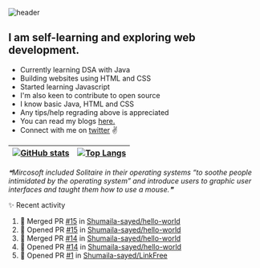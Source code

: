 ![header](https://user-images.githubusercontent.com/107629121/197706347-d7785950-7d11-4394-b6aa-b047d5a35674.png)

                      
                    
## I am self-learning and exploring web development. 

 - Currently learning DSA with Java
 - Building websites using HTML and CSS
 - Started learning Javascript
 - I'm also keen to contribute to open source
 - I know basic Java, HTML and CSS
 - Any tips/help regrading above is appreciated
 - You can read my blogs [here.](https://shumaila-sayed.hashnode.dev/)
 - Connect with me on [twitter](https://twitter.com/Heyyshum) :v:


 
 
 

| [![GitHub stats](https://github-readme-stats.vercel.app/api?username=Shumaila-sayed&hide=stars&show_icons=true&theme=tokyonight)](https://github.com/anuraghazra/github-readme-stats) | [![Top Langs](https://github-readme-stats.vercel.app/api/top-langs/?username=Shumaila-sayed&theme=tokyonight)](https://github.com/anuraghazra/github-readme-stats) |
| ------------ | ------------ |






<!--STARTS_HERE_QUOTE_README-->
<i>❝Mircosoft included Solitaire in their operating systems “to soothe people intimidated by the operating system” and introduce users to graphic user interfaces and taught them how to use a mouse.❞</i>
<!--ENDS_HERE_QUOTE_README-->







:sparkles: Recent activity
<!--START_SECTION:activity-->
1. 🎉 Merged PR [#15](https://github.com/Shumaila-sayed/hello-world/pull/15) in [Shumaila-sayed/hello-world](https://github.com/Shumaila-sayed/hello-world)
2. 💪 Opened PR [#15](https://github.com/Shumaila-sayed/hello-world/pull/15) in [Shumaila-sayed/hello-world](https://github.com/Shumaila-sayed/hello-world)
3. 🎉 Merged PR [#14](https://github.com/Shumaila-sayed/hello-world/pull/14) in [Shumaila-sayed/hello-world](https://github.com/Shumaila-sayed/hello-world)
4. 💪 Opened PR [#14](https://github.com/Shumaila-sayed/hello-world/pull/14) in [Shumaila-sayed/hello-world](https://github.com/Shumaila-sayed/hello-world)
5. 💪 Opened PR [#1](https://github.com/Shumaila-sayed/LinkFree/pull/1) in [Shumaila-sayed/LinkFree](https://github.com/Shumaila-sayed/LinkFree)
<!--END_SECTION:activity-->
